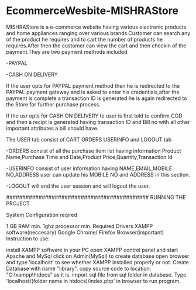 # EcommerceWesbite-MISHRAStore
MISHRAStore is a e-commerce website having various electronic products and home appliances ranging over various brands.Customer can search any of the product he requires and to cart the number of products he requires.After then the customer can view the cart and then checkin of the payment.They are two payment methods included

-PAYPAL

-CASH ON DELIVERY

If the user opts for PAYPAL payment method then he is redirected to the PAYPAL payment gateway and is asked to enter his credentials,after the payment is complete  a  transaction ID is generated he is again redirected to the Store for further purchase process.

If the usr opts for CASH ON DELIVERY te user is first told to confirm COD and then a recipt is generated having transaction ID and Bill no with all other important attributes a bill should have.

The USER tab consist of CART ORDERS USERINFO and LOGOUT tab

-ORDERS consist of all the purchase item list having information Product Name,Purchase Time and Date,Product Price,Quantity,Transaction Id

-USERINFO consist of user information having NAME,EMAIL,MOBILE NO,ADDRESS user can update his MOBILE NO and ADDRESS in this section.

-LOGOUT will end the user session and will logout the user. 

############################################
RUNNING THE PROJECT

System Configuration reqired

1 GB RAM min.
1ghz processor min.
Required Drivers
XAMPP software(neccesary)
Google Chrome/ Firefox Browser(important)
Instruction to use:

install XAMPP software in your PC
open XAMPP control panel and start Apache and MySql
click on Admin(MySql) to create database
open browser and type 'localhost' to see whether XAMPP installed properly or not.
Create Database with name "library".
copy source code to location: "C:\xampp\htdocs" as it is.
import sql file from sql folder in database.
Type 'localhost/(folder name in htdocs)/index.php' in browser to run program.


